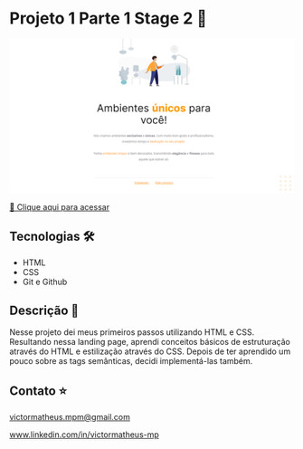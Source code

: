 # Projeto 1 Parte 1 Stage 2 🚀
![preview](./.github/preview.png)

[🔗 Clique aqui para acessar](https://victorm-mp.github.io/Projeto1-Stage2/)

## Tecnologias 🛠
- HTML
- CSS
- Git e Github

## Descrição 📖
Nesse projeto dei meus primeiros passos utilizando HTML e CSS. Resultando nessa landing page, aprendi conceitos básicos de estruturação através do HTML e estilização através do CSS. Depois de ter aprendido um pouco sobre as tags semânticas, decidi implementá-las também. 

## Contato ⭐
victormatheus.mpm@gmail.com

www.linkedin.com/in/victormatheus-mp
